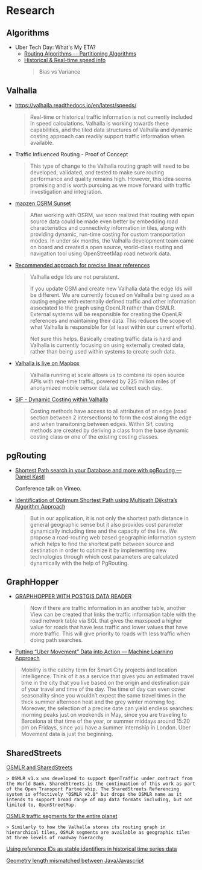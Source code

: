 # Research

## Algorithms

* Uber Tech Day: What's My ETA?
	* [Routing Algorithms -- Partitioning Algorithms](https://youtu.be/FEebOd-Pdwg?t=544)
	* [Historical & Real-time speed info](https://youtu.be/FEebOd-Pdwg?t=815)
		> Bias vs Variance

## Valhalla

* https://valhalla.readthedocs.io/en/latest/speeds/

  > Real-time or historical traffic information is not currently included in speed calculations. Valhalla is working towards these capabilities, and the tiled data structures of Valhalla and dynamic costing approach can readily support traffic information when available.  

* Traffic Influenced Routing - Proof of Concept

	> This type of change to the Valhalla routing graph will need to be developed, validated, and tested to make sure routing performance and quality remains high. However, this idea seems promising and is worth pursuing as we move forward with traffic investigation and integration.

* [mapzen OSRM Sunset](https://www.mapzen.com/blog/osrm-sunset/)

  > After working with OSRM, we soon realized that routing with open source data could be made even better by embedding road characteristics and connectivity information in tiles, along with providing dynamic, run-time costing for custom transportation modes. In under six months, the Valhalla development team came on board and created a open source, world-class routing and navigation tool using OpenStreetMap road network data.

* [Recommended approach for precise linear references](https://github.com/valhalla/valhalla/issues/1374)

  > Valhalla edge Ids are not persistent.
	> 
	> If you update OSM and create new Valhalla data the edge Ids will be different. We are currently focused on Valhalla being used as a routing engine with externally defined traffic and other information associated to the graph using OpenLR rather than OSMLR. External systems will be responsible for creating the OpenLR references and maintaining their data. This reduces the scope of what Valhalla is responsible for (at least within our current efforts).
	> 
	> Not sure this helps. Basically creating traffic data is hard and Valhalla is currently focusing on using externally created data, rather than being used within systems to create such data.

* [Valhalla is live on Mapbox](https://blog.mapbox.com/valhalla-is-live-on-mapbox-d868e8d41611)

  > Valhalla running at scale allows us to combine its open source APIs with real-time traffic, powered by 225 million miles of anonymized mobile sensor data we collect each day.

* [SIF - Dynamic Costing within Valhalla](https://valhalla.readthedocs.io/en/latest/sif/dynamic-costing/)

  > Costing methods have access to all attributes of an edge (road section between 2 intersections) to form the cost along the edge and when transitoning between edges. Within Sif, costing methods are created by deriving a class from the base dynamic costing class or one of the existing costing classes.  

## pgRouting

* [Shortest Path search in your Database and more with pgRouting — Daniel Kastl](https://vimeo.com/106226249#t=368s)

	Conference talk on Vimeo.

* [Identification of Optimum Shortest Path using Multipath Dijkstra’s Algorithm Approach](https://pdfs.semanticscholar.org/df7b/9ac6283bccf781a2360e095e53a9efbd75f3.pdf)

	>  But in our application, it is not only the shortest path distance in general geographic sense but it also provides cost parameter dynamically including time and the capacity of the line. We propose a road-routing web based geographic information system which helps to find the shortest path between source and destination in order to optimize it by implementing new technologies through which cost parameters are calculated dynamically with the help of PgRouting.

## GraphHopper

* [GRAPHHOPPER WITH POSTGIS DATA READER](https://georepublic.info/en/blog/2018/graphhopper-with-postgis-data-reader/)

  > Now if there are traffic information in an another table, another View can be created that links the traffic information table with the road network table via SQL that gives the maxspeed a higher value for roads that have less traffic and lower values that have more traffic. This will give priority to roads with less traffic when doing path searches.

* [Putting “Uber Movement” Data into Action — Machine Learning Approach](https://towardsdatascience.com/putting-uber-movement-data-into-action-machine-learning-approach-71a4b9ed0acd)

 > Mobility is the catchy term for Smart City projects and location intelligence. Think of it as a service that gives you an estimated travel time in the city that you live based on the origin and destination pair of your travel and time of the day. The time of day can even cover seasonality since you wouldn’t expect the same travel times in the thick summer afternoon heat and the grey winter morning fog. Moreover, the selection of a precise date can yield endless searches: morning peaks just on weekends in May, since you are traveling to Barcelona at that time of the year, or summer middays around 15:20 pm on Fridays, since you have a summer internship in London. Uber Movement data is just the beginning.


## SharedStreets

[OSMLR and SharedStreets](https://github.com/sharedstreets/sharedstreets-ref-system/blob/master/OSMLR.md)

	> OSMLR v1.x was developed to support OpenTraffic under contract from the World Bank. SharedStreets is the continuation of this work as part of the Open Transport Partnership. The SharedStreets Referencing system is effectively "OSMLR v2.0" but drops the OSMLR name as it intends to support broad range of map data formats including, but not limited to, OpenStreetMap.

[OSMLR traffic segments for the entire planet](https://www.mapzen.com/blog/osmlr-2nd-technical-preview/)

	> Similarly to how the Valhalla stores its routing graph in hierarchical tiles, OSMLR segments are available as geographic tiles at three levels of roadway hierarchy

[Using reference IDs as stable identifiers in historical time series data](https://github.com/sharedstreets/sharedstreets-ref-system/issues/23)

[Geometry length mismatched between Java/Javascript](https://github.com/sharedstreets/sharedstreets-js/issues/16)
